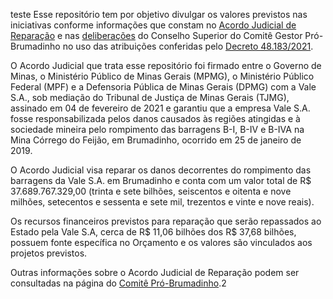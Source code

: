 teste
Esse repositório tem por objetivo divulgar os valores previstos nas iniciativas conforme informações que constam no [Acordo Judicial de Reparação](https://www.mg.gov.br/pro-brumadinho/pagina/entenda-o-acordo-judicial) e nas [deliberações](https://www.mg.gov.br/pro-brumadinho/pagina/comite-gestor-pro-brumadinho) do Conselho Superior do Comitê Gestor Pró-Brumadinho no uso das atribuições conferidas pelo [Decreto 48.183/2021](https://www.almg.gov.br/consulte/legislacao/completa/completa.html?tipo=DEC&num=48183&comp=&ano=2021).

O Acordo Judicial que trata esse repositório foi firmado entre o Governo de Minas, o Ministério Público de Minas Gerais (MPMG), o Ministério Público Federal (MPF) e a Defensoria Pública de Minas Gerais (DPMG) com a Vale S.A., sob mediação do Tribunal de Justiça de Minas Gerais (TJMG), assinado em 04 de fevereiro de 2021 e garantiu que a empresa Vale S.A. fosse responsabilizada pelos danos causados às regiões atingidas e à sociedade mineira pelo rompimento das barragens B-I, B-IV e B-IVA na Mina Córrego do Feijão, em Brumadinho, ocorrido em 25 de janeiro de 2019.

O Acordo Judicial visa reparar os danos decorrentes do rompimento das barragens da Vale S.A. em Brumadinho e conta com um valor total de R$ 37.689.767.329,00 (trinta e sete bilhões, seiscentos e oitenta e nove milhões, setecentos e sessenta e sete mil, trezentos e vinte e nove reais).

Os recursos financeiros previstos para reparação que serão repassados ao Estado pela Vale S.A, cerca de R$ 11,06 bilhões dos R$ 37,68 bilhões, possuem fonte específica no Orçamento e os valores são vinculados aos projetos previstos.

Outras informações sobre o Acordo Judicial de Reparação podem ser consultadas na página do [Comitê Pró-Brumadinho](https://www.mg.gov.br/pro-brumadinho).2



